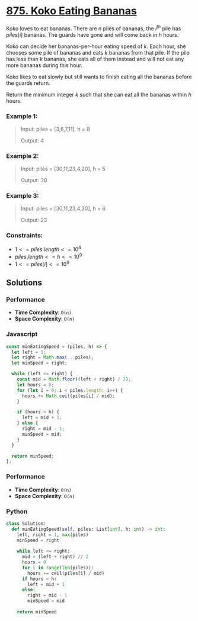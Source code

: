 # [875. Koko Eating Bananas](https://leetcode.com/problems/koko-eating-bananas/description/)

Koko loves to eat bananas. There are $n$ piles of bananas, the $i^{th}$ pile has $piles[i]$ bananas. The guards have gone and will come back in $h$ hours.

Koko can decide her bananas-per-hour eating speed of $k$. Each hour, she chooses some pile of bananas and eats $k$ bananas from that pile. If the pile has less than $k$ bananas, she eats all of them instead and will not eat any more bananas during this hour.

Koko likes to eat slowly but still wants to finish eating all the bananas before the guards return.

Return the minimum integer $k$ such that she can eat all the bananas within $h$ hours.


### Example 1:
> Input: piles = [3,6,7,11], h = 8
>
> Output: 4


### Example 2:
> Input: piles = [30,11,23,4,20], h = 5
>
> Output: 30


### Example 3:
> Input: piles = [30,11,23,4,20], h = 6
>
> Output: 23
 

### Constraints:
- $1 <= piles.length <= 10^{4}$
- $piles.length <= h <= 10^{9}$
- $1 <= piles[i] <= 10^{9}$


## Solutions

### Performance

- **Time Complexity**: `O(n)`
- **Space Complexity**: `O(n)`

### Javascript
```javascript
const minEatingSpeed = (piles, h) => {
  let left = 1;
  let right = Math.max(...piles);
  let minSpeed = right;

  while (left <= right) {
    const mid = Math.floor((left + right) / 2);
    let hours = 0;
    for (let i = 0; i < piles.length; i++) {
      hours += Math.ceil(piles[i] / mid);
    }

    if (hours > h) {
      left = mid + 1;
    } else {
      right = mid - 1;
      minSpeed = mid;
    }
  }

  return minSpeed;
};
```

### Performance

- **Time Complexity**: `O(n)`
- **Space Complexity**: `O(n)`

### Python
```python
class Solution:
  def minEatingSpeed(self, piles: List[int], h: int) -> int:
    left, right = 1, max(piles)
    minSpeed = right
    
    while left <= right:
      mid = (left + right) // 2
      hours = 0
      for i in range(len(piles)):
        hours += ceil(piles[i] / mid)
      if hours > h:
        left = mid + 1
      else:
        right = mid - 1
        minSpeed = mid
        
    return minSpeed
```